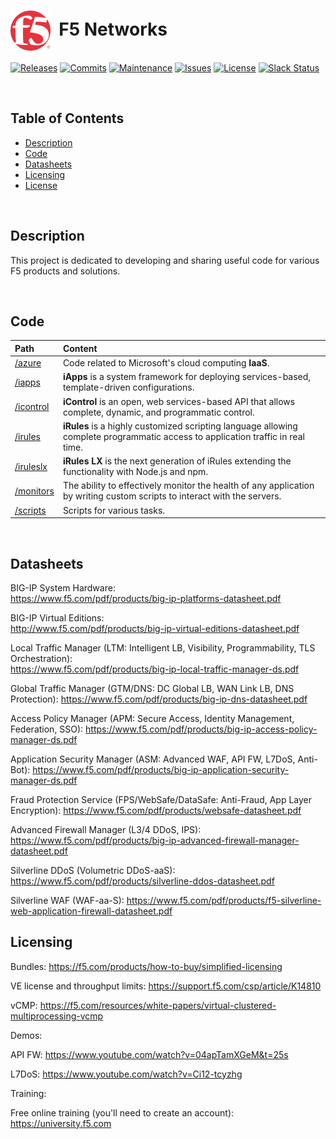# <img align="center" src="f5.svg" height="64">&nbsp;&nbsp;F5 Networks
[![Releases](https://img.shields.io/github/release/ArtiomL/f5networks.svg)](https://github.com/ArtiomL/f5networks/releases)
[![Commits](https://img.shields.io/github/commits-since/ArtiomL/f5networks/v1.0.2.svg?label=commits%20since)](https://github.com/ArtiomL/f5networks/commits/master)
[![Maintenance](https://img.shields.io/maintenance/yes/2018.svg)](https://github.com/ArtiomL/f5networks/graphs/code-frequency)
[![Issues](https://img.shields.io/github/issues/ArtiomL/f5networks.svg)](https://github.com/ArtiomL/f5networks/issues)
[![License](https://img.shields.io/badge/license-MIT-blue.svg)](/LICENSE)
[![Slack Status](https://f5cloudsolutions.herokuapp.com/badge.svg)](https://f5cloudsolutions.herokuapp.com)

&nbsp;&nbsp;

## Table of Contents
- [Description](#description)
- [Code](#code)
- [Datasheets](#datasheets)
- [Licensing](#licensing)
- [License](LICENSE)

&nbsp;&nbsp;

## Description

This project is dedicated to developing and sharing useful code for various F5 products and solutions.

&nbsp;&nbsp;

## Code

| Path | Content |
| :--------- |:--------------- |
| [/azure](/azure) | Code related to Microsoft's cloud computing **IaaS**. |
| [/iapps](/iapps) | **iApps** is a system framework for deploying services-based, template-driven configurations. |
| [/icontrol](/icontrol) | **iControl** is an open, web services-based API that allows complete, dynamic, and programmatic control. |
| [/irules](/irules) | **iRules** is a highly customized scripting language allowing complete programmatic access to application traffic in real time. |
| [/iruleslx](/iruleslx) | **iRules LX** is the next generation of iRules extending the functionality with Node.js and npm. |
| [/monitors](/monitors) | The ability to effectively monitor the health of any application by writing custom scripts to interact with the servers. |
| [/scripts](/scripts) | Scripts for various tasks. |

&nbsp;&nbsp;

## Datasheets
 
BIG-IP System Hardware:  
https://www.f5.com/pdf/products/big-ip-platforms-datasheet.pdf

BIG-IP Virtual Editions:  
http://www.f5.com/pdf/products/big-ip-virtual-editions-datasheet.pdf

Local Traffic Manager  (LTM: Intelligent LB, Visibility, Programmability, TLS Orchestration):  
https://www.f5.com/pdf/products/big-ip-local-traffic-manager-ds.pdf
 
Global Traffic Manager (GTM/DNS: DC Global LB, WAN Link LB, DNS Protection):
https://www.f5.com/pdf/products/big-ip-dns-datasheet.pdf
 
Access Policy Manager (APM: Secure Access, Identity Management, Federation, SSO):
https://www.f5.com/pdf/products/big-ip-access-policy-manager-ds.pdf
 
Application Security Manager (ASM: Advanced WAF, API FW, L7DoS, Anti-Bot):
https://www.f5.com/pdf/products/big-ip-application-security-manager-ds.pdf
 
Fraud Protection Service (FPS/WebSafe/DataSafe: Anti-Fraud, App Layer Encryption):
https://www.f5.com/pdf/products/websafe-datasheet.pdf
 
Advanced Firewall Manager (L3/4 DDoS, IPS):
https://www.f5.com/pdf/products/big-ip-advanced-firewall-manager-datasheet.pdf
 
Silverline DDoS (Volumetric DDoS-aaS):
https://www.f5.com/pdf/products/silverline-ddos-datasheet.pdf
 
Silverline WAF (WAF-aa-S):
https://www.f5.com/pdf/products/f5-silverline-web-application-firewall-datasheet.pdf

## Licensing

Bundles:
https://f5.com/products/how-to-buy/simplified-licensing
 
VE license and throughput limits:
https://support.f5.com/csp/article/K14810
 
vCMP:
https://f5.com/resources/white-papers/virtual-clustered-multiprocessing-vcmp
 
Demos:
 
API FW:
https://www.youtube.com/watch?v=04apTamXGeM&t=25s
 
L7DoS:
https://www.youtube.com/watch?v=Ci12-tcyzhg
 
 
Training:
 
Free online training (you'll need to create an account):
https://university.f5.com
 
 
